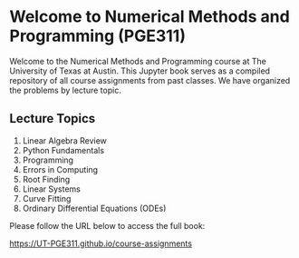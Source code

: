 # Welcome to Numerical Methods and Programming (PGE311)

Welcome to the Numerical Methods and Programming course at The University of Texas at Austin. This Jupyter book serves as a compiled repository of all course assignments from past classes. We have organized the problems by lecture topic. 

## Lecture Topics
1. Linear Algebra Review
2. Python Fundamentals
3. Programming
4. Errors in Computing
5. Root Finding
6. Linear Systems
7. Curve Fitting
8. Ordinary Differential Equations (ODEs)

Please follow the URL below to access the full book:

https://UT-PGE311.github.io/course-assignments

